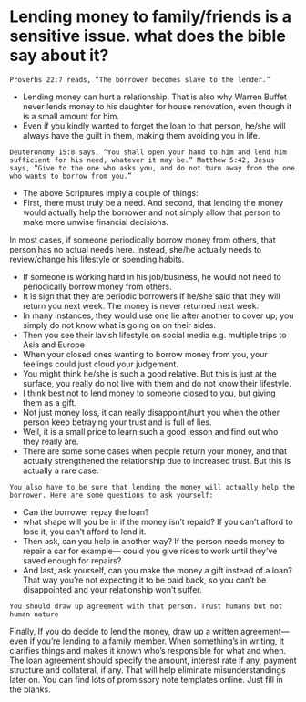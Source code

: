 # Lending money to family/friends is a sensitive issue. what does the bible say about it?

`Proverbs 22:7 reads, “The borrower becomes slave to the lender.”`
- Lending money can hurt a relationship. That is also why Warren Buffet never lends money to his daughter for house renovation, even though it is a small amount for him.
- Even if you kindly wanted to forget the loan to that person, he/she will always have the guilt in them, making them avoiding you in life.

`Deuteronomy 15:8 says, “You shall open your hand to him and lend him sufficient for his need, whatever it may be.” Matthew 5:42, Jesus says, “Give to the one who asks you, and do not turn away from the one who wants to borrow from you.”`
- The above Scriptures imply a couple of things:
- First, there must truly be a need. And second, that lending the money would actually help the borrower and not simply allow that person to make more unwise financial decisions.

In most cases, if someone periodically borrow money from others, that person has no actual needs here. Instead, she/he actually needs to review/change his lifestyle or spending habits.
- If someone is working hard in his job/business, he would not need to periodically borrow money from others.
- It is sign that they are periodic borrowers if he/she said that they will return you next week. The money is never returned next week.
- In many instances, they would use one lie after another to cover up; you simply do not know what is going on on their sides.
- Then you see their lavish lifestyle on social media e.g. multiple trips to Asia and Europe
- When your closed ones wanting to borrow money from you, your feelings could just cloud your judgement.
- You might think he/she is such a good relative. But this is just at the surface, you really do not live with them and do not know their lifestyle.
- I think best not to lend money to someone closed to you, but giving them as a gift.
- Not just money loss, it can really disappoint/hurt you when the other person keep betraying your trust and is full of lies.
- Well, it is a small price to learn such a good lesson and find out who they really are.
- There are some some cases when people return your money, and that actually strengthened the relationship due to increased trust. But this is actually a rare case.

`You also have to be sure that lending the money will actually help the borrower. Here are some questions to ask yourself:`
- Can the borrower repay the loan? 
- what shape will you be in if the money isn’t repaid? If you can’t afford to lose it, you can’t afford to lend it.
- Then ask, can you help in another way? If the person needs money to repair a car for example— could you give rides to work until they’ve saved enough for repairs?
- And last, ask yourself, can you make the money a gift instead of a loan? That way you’re not expecting it to be paid back, so you can’t be disappointed and your relationship won’t suffer. 

`You should draw up agreement with that person. Trust humans but not human nature`

Finally, If you do decide to lend the money, draw up a written agreement— even if you’re lending to a family member. When something’s in writing, it clarifies things and makes it known who’s responsible for what and when.
The loan agreement should specify the amount, interest rate if any, payment structure and collateral, if any. That will help eliminate misunderstandings later on. You can find lots of promissory note templates online. Just fill in the blanks.
